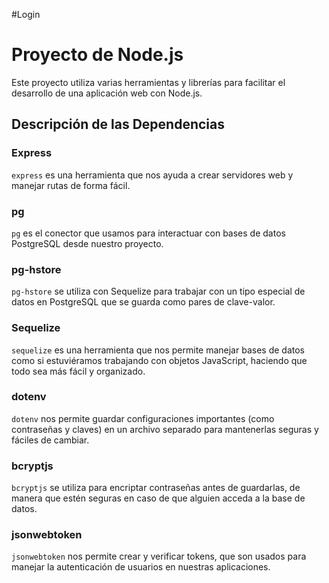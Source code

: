 #Login

# Proyecto de Node.js

Este proyecto utiliza varias herramientas y librerías para facilitar el desarrollo de una aplicación web con Node.js.

## Descripción de las Dependencias

### Express
`express` es una herramienta que nos ayuda a crear servidores web y manejar rutas de forma fácil.

### pg
`pg` es el conector que usamos para interactuar con bases de datos PostgreSQL desde nuestro proyecto.

### pg-hstore
`pg-hstore` se utiliza con Sequelize para trabajar con un tipo especial de datos en PostgreSQL que se guarda como pares de clave-valor.

### Sequelize
`sequelize` es una herramienta que nos permite manejar bases de datos como si estuviéramos trabajando con objetos JavaScript, haciendo que todo sea más fácil y organizado.

### dotenv
`dotenv` nos permite guardar configuraciones importantes (como contraseñas y claves) en un archivo separado para mantenerlas seguras y fáciles de cambiar.

### bcryptjs
`bcryptjs` se utiliza para encriptar contraseñas antes de guardarlas, de manera que estén seguras en caso de que alguien acceda a la base de datos.

### jsonwebtoken
`jsonwebtoken` nos permite crear y verificar tokens, que son usados para manejar la autenticación de usuarios en nuestras aplicaciones.

